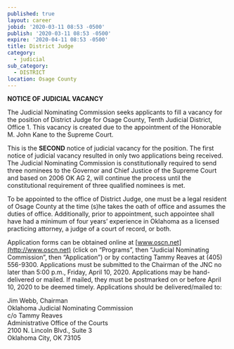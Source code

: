 ```yaml
---
published: true
layout: career
jobid: '2020-03-11 08:53 -0500'
publish: '2020-03-11 08:53 -0500'
expire: '2020-04-11 08:53 -0500'
title: District Judge
category:
  - judicial
sub_category:
  - DISTRICT
location: Osage County
---
```

**NOTICE OF JUDICIAL VACANCY**

The Judicial Nominating Commission seeks applicants to fill a vacancy for the position of District Judge for Osage County, Tenth Judicial District, Office 1. This vacancy is created due to the appointment of the Honorable M. John Kane to the Supreme Court.

This is the **SECOND** notice of judicial vacancy for the position.  The first notice of judicial vacancy resulted in only two applications being received.  The Judicial Nominating Commission is constitutionally required to send three nominees to the Governor and Chief Justice of the Supreme Court and based on 2006 OK AG 2, will continue the process until the constitutional requirement of three qualified nominees is met.

To be appointed to the office of District Judge, one must be a legal resident of Osage County at the time (s)he takes the oath of office and assumes the duties of office. Additionally, prior to appointment, such appointee shall have had a minimum of four years’ experience in Oklahoma as a licensed practicing attorney, a judge of a court of record, or both.

Application forms can be obtained online at [www.oscn.net](http://www.oscn.net) (click on “Programs”, then “Judicial Nominating Commission”, then “Application”) or by contacting Tammy Reaves at (405) 556-9300. Applications must be submitted to the Chairman of the JNC no later than 5:00 p.m., Friday, April 10, 2020.  Applications may be hand-delivered or mailed.  If mailed, they must be postmarked on or before April 10, 2020 to be deemed timely.  Applications should be delivered/mailed to:  


Jim Webb, Chairman  
Oklahoma Judicial Nominating Commission  
c/o Tammy Reaves  
Administrative Office of the Courts  
2100 N. Lincoln Blvd., Suite 3  
Oklahoma City, OK 73105  
